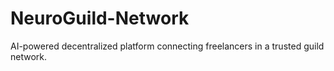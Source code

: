 # NeuroGuild-Network
AI-powered decentralized platform connecting freelancers in a trusted guild network.
